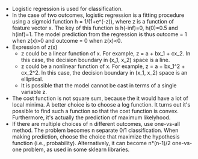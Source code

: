 * Logistic regression is used for classification.
* In the case of two outcomes, logistic regression is a fitting procedure using a sigmoid function h = 1/(1+e^(-z)), 
where z is a function of feature vector x. The key of this function is h(-inf)=0, h(0)=0.5 and h(inf)=1. The model prediction 
from the regression is thus outcome = 1 when z(x)>0 and outcome = 0 when z(x)<0.
* Expression of z(x)
  * z could be a linear function of x. For example, z = a + bx_1 + cx_2. In this case, the decision boundary in (x_1, x_2) space is a line.
  * z could be a nonlinear function of x. For example, z = a + bx_1^2 + cx_2^2. In this case, the decision boundary in (x_1, x_2) space is 
  an elliptical.
  * It is possible that the model cannot be cast in terms of a single variable z.
* The cost function is not square sum, because the it would have a lot of local minima. A better choice is to choose a log function. 
  It turns out it's possible to find such a function so that the cost function is convex. Furthermore, it's actually the prediction of 
  maximum likelyhood.
* If there are multiple choices of n different outcomes, use one-vs-all method. The problem becomes n separate 0/1 classification. 
  When making prediction, choose the choice that maximize the hypothesis function (i.e., probability). Alternatively, 
  it can become n*(n-1)/2 one-vs-one problem, as used in some sklearn libraries.

